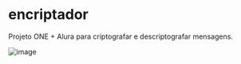 # encriptador

Projeto ONE + Alura para criptografar e descriptografar mensagens.

![image](https://user-images.githubusercontent.com/39224574/214346303-fd982cf4-d44c-450d-82c7-75f92b25e695.png)
